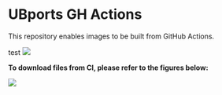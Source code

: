 # UBports GH Actions
This repository enables images to be built from GitHub Actions.


test
![](https://github.com/ubuntu-touch-clover/ubports-ci/workflows/Build%20System%20Image/badge.svg)

**To download files from CI, please refer to the figures below:**

![](https://github.com/ubports-lavender/ubports-ci/raw/master/images/Screenshot_20200114_024916.png)
